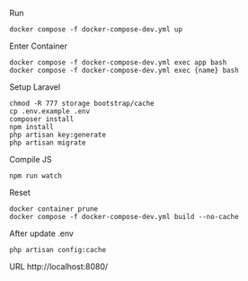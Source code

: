 Run
```
docker compose -f docker-compose-dev.yml up
```

Enter Container
```
docker compose -f docker-compose-dev.yml exec app bash
docker compose -f docker-compose-dev.yml exec {name} bash
```

Setup Laravel
```
chmod -R 777 storage bootstrap/cache
cp .env.example .env
composer install
npm install
php artisan key:generate
php artisan migrate
```

Compile JS
```
npm run watch
```

Reset
```
docker container prune
docker compose -f docker-compose-dev.yml build --no-cache
```

After update .env
```
php artisan config:cache
```

URL
http://localhost:8080/
